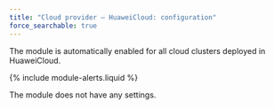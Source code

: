 ```yaml
---
title: "Cloud provider — HuaweiCloud: configuration"
force_searchable: true
---
```


The module is automatically enabled for all cloud clusters deployed in HuaweiCloud.

{% include module-alerts.liquid %}

The module does not have any settings.
